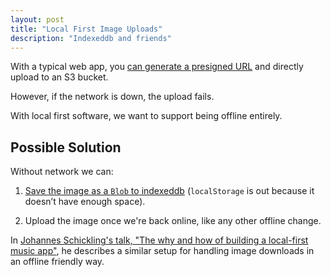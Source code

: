 ```yaml
---
layout: post
title: "Local First Image Uploads"
description: "Indexeddb and friends"
---
```


With a typical web app, you [can generate a presigned URL](https://docs.aws.amazon.com/AmazonS3/latest/userguide/example_s3_Scenario_PresignedUrl_section.html) and directly upload to an S3 bucket.

However, if the network is down, the upload fails.

With local first software, we want to support being offline entirely.

## Possible Solution

Without network we can:

1. [Save the image as a `Blob` to indexeddb](https://hacks.mozilla.org/2012/02/storing-images-and-files-in-indexeddb/) (`localStorage` is out because it doesn’t have enough space).

2. Upload the image once we're back online, like any other offline change.

In [Johannes Schickling's talk, "The why and how of building a local-first music app"](https://www.youtube.com/watch?v=wLGEP3zg3f8&t=768s), he describes a similar setup for handling image downloads in an offline friendly way.
